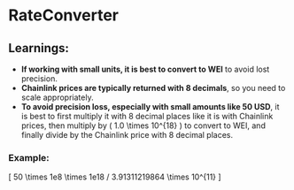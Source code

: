 # RateConverter

## Learnings:
- **If working with small units, it is best to convert to WEI** to avoid lost precision.
- **Chainlink prices are typically returned with 8 decimals**, so you need to scale appropriately.
- **To avoid precision loss, especially with small amounts like 50 USD**, it is best to first multiply it with 8 decimal places like it is with Chainlink prices, then multiply by \( 1.0 \times 10^{18} \) to convert to WEI, and finally divide by the Chainlink price with 8 decimal places.

### Example:
\[
50 \times 1e8 \times 1e18 / 3.91311219864 \times 10^{11}
\]
